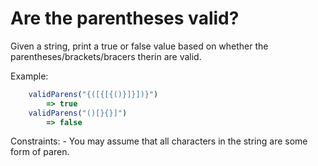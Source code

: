 # Are the parentheses valid?

Given a string, print a true or false value based on whether the parentheses/brackets/bracers therin are valid.

Example:

```javascript
    validParens("{([{[{()}]}])}")
        => true
    validParens("()[}{}]")
        => false
```

Constraints: 
    - You may assume that all characters in the string are some form of paren.